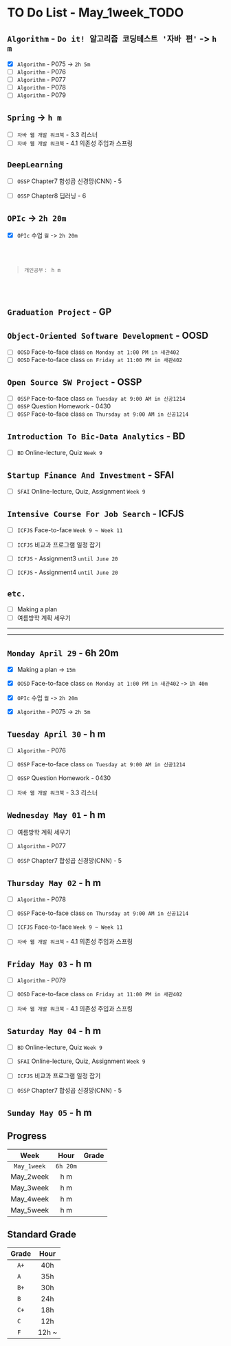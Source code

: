 # TO Do List - May_1week_TODO

## `Algorithm` - `Do it! 알고리즘 코딩테스트 '자바 편'` -> `h m`
- [x] `Algorithm` - P075 -> `2h 5m`
- [ ] `Algorithm` - P076
- [ ] `Algorithm` - P077
- [ ] `Algorithm` - P078
- [ ] `Algorithm` - P079

## `Spring` -> `h m`
- [ ] `자바 웹 개발 워크북` - 3.3 리스너
- [ ] `자바 웹 개발 워크북` - 4.1 의존성 주입과 스프링

## `DeepLearning`
- [ ] `OSSP` Chapter7 합성곱 신경망(CNN) - 5

- [ ] `OSSP` Chapter8 딥러닝 - 6

## `OPIc` -> `2h 20m`
- [x] `OPIc` 수업 `월` -> `2h 20m`

<br><br>

> `개인공부` : ` h m`

<br><br>

<!-- ## `Java`
## `Stock`
## `React` -->


## `Graduation Project` - GP


## `Object-Oriented Software Development` - OOSD
- [ ] `OOSD` Face-to-face class `on Monday at 1:00 PM in 새관402`
- [ ] `OOSD` Face-to-face class `on Friday at 11:00 PM in 새관402`

## `Open Source SW Project` - OSSP
- [ ] `OSSP` Face-to-face class `on Tuesday at 9:00 AM in 신공1214`
- [ ] `OSSP` Question Homework - 0430
- [ ] `OSSP` Face-to-face class `on Thursday at 9:00 AM in 신공1214`

## `Introduction To Bic-Data Analytics` - BD
- [ ] `BD` Online-lecture, Quiz  `Week 9`

## `Startup Finance And Investment` - SFAI
- [ ] `SFAI` Online-lecture, Quiz, Assignment `Week 9`

## `Intensive Course For Job Search` - ICFJS
- [ ] `ICFJS` Face-to-face `Week 9 ~ Week 11`
- [ ] `ICFJS` 비교과 프로그램 일정 잡기

- [ ] `ICFJS` - Assignment3 `until June 20`
- [ ] `ICFJS` - Assignment4 `until June 20`

## `etc.`
- [ ] Making a plan
- [ ] 여름방학 계획 세우기

---
---

## `Monday April 29` - 6h 20m
- [x] Making a plan -> `15m`
- [x] `OOSD` Face-to-face class `on Monday at 1:00 PM in 새관402` -> `1h 40m`
- [x] `OPIc` 수업 `월` -> `2h 20m`
- [x] `Algorithm` - P075 -> `2h 5m`


## `Tuesday April 30` - h m
- [ ] `Algorithm` - P076
- [ ] `OSSP` Face-to-face class `on Tuesday at 9:00 AM in 신공1214`
- [ ] `OSSP` Question Homework - 0430
- [ ] `자바 웹 개발 워크북` - 3.3 리스너


## `Wednesday May 01` - h m
- [ ] 여름방학 계획 세우기
- [ ] `Algorithm` - P077
- [ ] `OSSP` Chapter7 합성곱 신경망(CNN) - 5


## `Thursday May 02` - h m
- [ ] `Algorithm` - P078
- [ ] `OSSP` Face-to-face class `on Thursday at 9:00 AM in 신공1214`
- [ ] `ICFJS` Face-to-face `Week 9 ~ Week 11`
- [ ] `자바 웹 개발 워크북` - 4.1 의존성 주입과 스프링


## `Friday May 03` - h m
- [ ] `Algorithm` - P079
- [ ] `OOSD` Face-to-face class `on Friday at 11:00 PM in 새관402`
- [ ] `자바 웹 개발 워크북` - 4.1 의존성 주입과 스프링


## `Saturday May 04` - h m
- [ ] `BD` Online-lecture, Quiz  `Week 9`
- [ ] `SFAI` Online-lecture, Quiz, Assignment `Week 9`
- [ ] `ICFJS` 비교과 프로그램 일정 잡기
- [ ] `OSSP` Chapter7 합성곱 신경망(CNN) - 5


## `Sunday May 05` - h m




## Progress
| Week | Hour | Grade |
|:---:|:---:|:---:|
|`May_1week`|`6h 20m`||
|May_2week|h m||
|May_3week|h m||
|May_4week|h m||
|May_5week|h m||


## Standard Grade
| Grade | Hour |
|:---:|:---:|
|`A+`|40h|
|`A `|35h|
|`B+`|30h|
|`B `|24h|
|`C+`|18h|
|`C `|12h|
|`F `|12h ~|

